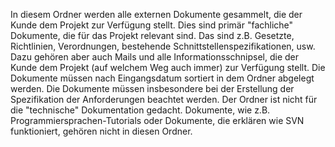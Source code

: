 In diesem Ordner werden alle externen Dokumente gesammelt, die der Kunde dem Projekt zur Verfügung stellt. Dies sind primär "fachliche" Dokumente, die für das Projekt relevant sind. Das sind z.B. Gesetzte, Richtlinien, Verordnungen, bestehende Schnittstellenspezifikationen, usw. Dazu gehören aber auch Mails und alle Informationsschnipsel, die der Kunde dem Projekt (auf welchem Weg auch immer) zur Verfügung stellt. Die Dokumente müssen nach Eingangsdatum sortiert in dem Ordner abgelegt werden.
Die Dokumente müssen insbesondere bei der Erstellung der Spezifikation der Anforderungen beachtet werden.
Der Ordner ist nicht für die "technische" Dokumentation gedacht. Dokumente, wie z.B. Programmiersprachen-Tutorials oder Dokumente, die erklären wie SVN funktioniert, gehören nicht in diesen Ordner.
